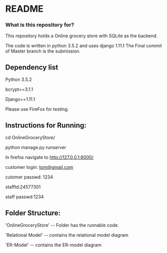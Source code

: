  # README #

### What is this repository for? ###

This repository holds a Online grocery store with SQLite as the backend.

The code is written in python 3.5.2 and uses django 1.11.1
The Final commit of Master branch is the submission.


## Dependency list ##

Python 3.5.2

bcrypt==3.1.1

Django==1.11.1

Please use FireFox for testing.

Instructions for Running:
----------------------------
cd OnlineGroceryStore/

python manage.py runserver

In firefox navigate to http://127.0.0.1:8000/

customer login: tom@gmail.com

cutomer passwd: 1234

staffId:24577301

staff passwd:1234



Folder Structure:
------------------
'OnlineGroceryStore'             -- Folder has the runnable code.

'Relational Model'               -- contains the relational model diagram

'ER-Model'			 -- contains the ER-model diagram

